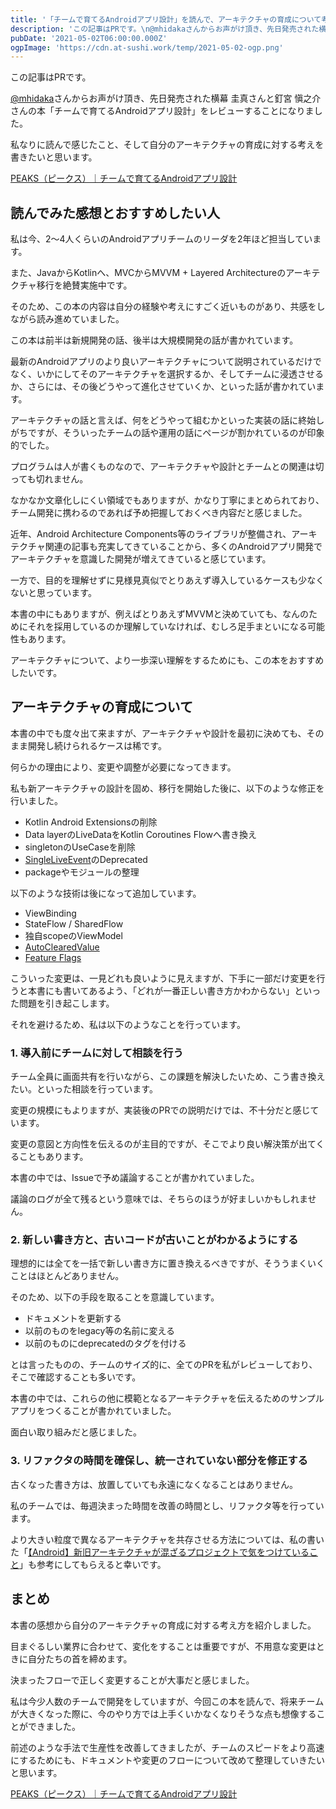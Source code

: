 ```yaml
---
title: '「チームで育てるAndroidアプリ設計」を読んで、アーキテクチャの育成について考える'
description: 'この記事はPRです。\n@mhidakaさんからお声がけ頂き、先日発売された横幕 圭真さんと釘宮 愼之介さんの本「チームで育てるAndroidアプリ設計」をレビューすることになりました。\n私なりに読んで感じたこと、そして自分のアーキテクチャの育成に対する考えを書きたいと思います。'
pubDate: '2021-05-02T06:00:00.000Z'
ogpImage: 'https://cdn.at-sushi.work/temp/2021-05-02-ogp.png'
---
```


この記事はPRです。

[@mhidaka](https://twitter.com/mhidaka)さんからお声がけ頂き、先日発売された横幕 圭真さんと釘宮 愼之介さんの本「チームで育てるAndroidアプリ設計」をレビューすることになりました。

私なりに読んで感じたこと、そして自分のアーキテクチャの育成に対する考えを書きたいと思います。

[PEAKS（ピークス）｜チームで育てるAndroidアプリ設計](https://peaks.cc/books/architecture_with_team)

## 読んでみた感想とおすすめしたい人
私は今、2〜4人くらいのAndroidアプリチームのリーダを2年ほど担当しています。

また、JavaからKotlinへ、MVCからMVVM + Layered Architectureのアーキテクチャ移行を絶賛実施中です。

そのため、この本の内容は自分の経験や考えにすごく近いものがあり、共感をしながら読み進めていました。

この本は前半は新規開発の話、後半は大規模開発の話が書かれています。

最新のAndroidアプリのより良いアーキテクチャについて説明されているだけでなく、いかにしてそのアーキテクチャを選択するか、そしてチームに浸透させるか、さらには、その後どうやって進化させていくか、といった話が書かれています。

アーキテクチャの話と言えば、何をどうやって組むかといった実装の話に終始しがちですが、そういったチームの話や運用の話にページが割かれているのが印象的でした。

プログラムは人が書くものなので、アーキテクチャや設計とチームとの関連は切っても切れません。

なかなか文章化しにくい領域でもありますが、かなり丁寧にまとめられており、チーム開発に携わるのであれば予め把握しておくべき内容だと感じました。

近年、Android Architecture Components等のライブラリが整備され、アーキテクチャ関連の記事も充実してきていることから、多くのAndroidアプリ開発でアーキテクチャを意識した開発が増えてきていると感じています。

一方で、目的を理解せずに見様見真似でとりあえず導入しているケースも少なくないと思っています。

本書の中にもありますが、例えばとりあえずMVVMと決めていても、なんのためにそれを採用しているのか理解していなければ、むしろ足手まといになる可能性もあります。

アーキテクチャについて、より一歩深い理解をするためにも、この本をおすすめしたいです。

## アーキテクチャの育成について
本書の中でも度々出て来ますが、アーキテクチャや設計を最初に決めても、そのまま開発し続けられるケースは稀です。

何らかの理由により、変更や調整が必要になってきます。

私も新アーキテクチャの設計を固め、移行を開始した後に、以下のような修正を行いました。

* Kotlin Android Extensionsの削除
* Data layerのLiveDataをKotlin Coroutines Flowへ書き換え
* singletonのUseCaseを削除
* [SingleLiveEvent](https://medium.com/androiddevelopers/livedata-with-snackbar-navigation-and-other-events-the-singleliveevent-case-ac2622673150)のDeprecated
* packageやモジュールの整理

以下のような技術は後になって追加しています。

* ViewBinding
* StateFlow / SharedFlow
* 独自scopeのViewModel
* [AutoClearedValue](https://at-sushi.work/blog/17)
* [Feature Flags](https://martinfowler.com/articles/feature-toggles.html)

こういった変更は、一見どれも良いように見えますが、下手に一部だけ変更を行うと本書にも書いてあるよう、「どれが一番正しい書き方かわからない」といった問題を引き起こします。

それを避けるため、私は以下のようなことを行っています。

### 1. 導入前にチームに対して相談を行う

チーム全員に画面共有を行いながら、この課題を解決したいため、こう書き換えたい。といった相談を行っています。

変更の規模にもよりますが、実装後のPRでの説明だけでは、不十分だと感じています。

変更の意図と方向性を伝えるのが主目的ですが、そこでより良い解決策が出てくることもあります。

本書の中では、Issueで予め議論することが書かれていました。

議論のログが全て残るという意味では、そちらのほうが好ましいかもしれません。

### 2. 新しい書き方と、古いコードが古いことがわかるようにする

理想的には全てを一括で新しい書き方に置き換えるべきですが、そううまくいくことはほとんどありません。

そのため、以下の手段を取ることを意識しています。

* ドキュメントを更新する
* 以前のものをlegacy等の名前に変える
* 以前のものにdeprecatedのタグを付ける

とは言ったものの、チームのサイズ的に、全てのPRを私がレビューしており、そこで確認することも多いです。

本書の中では、これらの他に模範となるアーキテクチャを伝えるためのサンプルアプリをつくることが書かれていました。

面白い取り組みだと感じました。

### 3. リファクタの時間を確保し、統一されていない部分を修正する

古くなった書き方は、放置していても永遠になくなることはありません。

私のチームでは、毎週決まった時間を改善の時間とし、リファクタ等を行っています。

より大きい粒度で異なるアーキテクチャを共存させる方法については、私の書いた「[【Android】新旧アーキテクチャが混ざるプロジェクトで気をつけていること](https://at-sushi.work/blog/29)」も参考にしてもらえると幸いです。

## まとめ
本書の感想から自分のアーキテクチャの育成に対する考え方を紹介しました。

目まぐるしい業界に合わせて、変化をすることは重要ですが、不用意な変更はときに自分たちの首を締めます。

決まったフローで正しく変更することが大事だと感じました。

私は今少人数のチームで開発をしていますが、今回この本を読んで、将来チームが大きくなった際に、今のやり方では上手くいかなくなりそうな点も想像することができました。

前述のような手法で生産性を改善してきましたが、チームのスピードをより高速にするためにも、ドキュメントや変更のフローについて改めて整理していきたいと思います。

[PEAKS（ピークス）｜チームで育てるAndroidアプリ設計](https://peaks.cc/books/architecture_with_team)